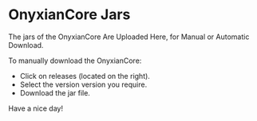 # OnyxianCore Jars
The jars of the OnyxianCore Are Uploaded Here, for Manual or Automatic Download.


To manually download the OnyxianCore:
- Click on releases (located on the right).
- Select the version version you require.
- Download the jar file.



Have a nice day!

